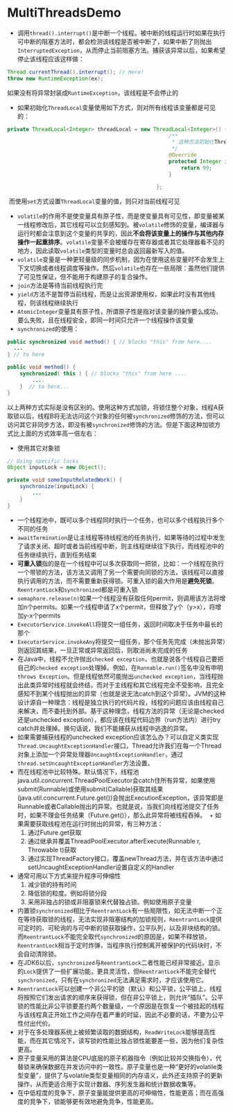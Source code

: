 # MultiThreadsDemo
 + 调用`thread().interrupt()`是中断一个线程。被中断的线程运行时如果在执行可中断的阻塞方法时，都会检测该线程是否被中断了，如果中断了则抛出`InterruptedException`，从而停止当前阻塞方法。捕获该异常以后，如果希望停止该线程应该这样做：
```java
Thread.currentThread().interrupt(); // Here!
throw new RuntimeException(ex);
```  
如果没有将异常封装成`RuntimeException`，该线程是不会停止的
 + 如果初始化`ThreadLocal`变量使用如下方式，则对所有线程该变量都是可见的：
 ```java
 private ThreadLocal<Integer> threadLocal = new ThreadLocal<Integer>() {
                                                     /**
                                                      * 这种方法初始化ThreadLocal变量对所有线程都可见
                                                      */
                                                     @Override
                                                     protected Integer initialValue() {
                                                         return 99;
                                                     }

                                                 };
 ```
  而使用`set`方式设置`ThreadLocal`变量的值，则只对当前线程可见
  + `volatile`的作用不是使变量具有原子性，而是使变量具有可见性，即变量被某一线程修改后，其它线程可以立刻感知到。被`volatile`修饰的变量，编译器与运行时都会注意到这个变量的共享的，因此**不会将该变量上的操作与其他内存操作一起重排序**。`volatile`变量不会被缓存在寄存器或者其它处理器看不见的地方，因此读取`volatile`类型的变量时总会返回最新写入的值。
  + `volatile`变量是一种更轻量级的同步机制，因为在使用这些变量时不会发生上下文切换或者线程调度等操作。然后`volatile`也存在一些局限：虽然他们提供了可见性保证，但不能用于构建原子的复合操作。
  + `join`方法是等待当前线程执行完
  + `yield`方法不是暂停当前线程，而是让出资源使用权，如果此时没有其他线程，则该线程继续执行
  + `AtomicInteger`变量具有原子性，所谓原子性是指对该变量的操作要么成功，要么失败，且在线程安全，即同一时间只允许一个线程操作该变量
  + `synchronized`的使用：
  ```java
  public synchronized void method() { // blocks "this" from here.... 
    ...
  } // to here

  public void method() { 
      synchronized( this ) { // blocks "this" from here .... 
          ....
      }  // to here...
  }
  ```
  以上两种方式实际是没有区别的。使用这种方式加锁，将锁住整个对象，线程A获取锁以后，线程B将无法访问这个对象的任何被`synchronized`修饰的方法，但可以访问其它非同步方法，即没有被`synchronized`修饰的方法。但是下面这种加锁方式比上面的方式效率高一倍左右：
  + 使用其它对象锁
  ```java
  // Using specific locks
  Object inputLock = new Object();

  private void someInputRelatedWork() {
      synchronize(inputLock) { 
          ... 
      } 
  }
  ```
  + 一个线程池中，既可以多个线程同时执行一个任务，也可以多个线程执行多个不同的任务
  + `awaitTermination`是让主线程等待线程池的任务执行，如果等待的过程中发生了请求关闭、超时或者当前线程中断，则主线程继续往下执行，而线程池中的任务继续执行，直到任务结束
  + **可重入锁**指的是在一个线程中可以多次获取同一把锁，比如：一个线程在执行一个带锁的方法，该方法又调用了另一个需要向同锁的方法，该线程可以直接执行调用的方法，而不需要重新获得锁。可重入锁的最大作用是**避免死锁**。`ReentrantLock`和`synchronized`都是可重入锁
  + `semaphore.release(n)`如果一个线程没有获取任何permit，则调用该方法将增加n个permits。如果一个线程申请了x个permit，但释放了y个（y>x），将增加y-x个permits
  + `ExecutorService.invokeAll`将提交一组任务，返回时间取决于任务中最长的那个
  + `ExecutorService.invokeAny`将提交一组任务，那个任务先完成（未抛出异常）则返回其结果，一旦正常或异常返回后，则取消尚未完成的任务
  + 在Java中，线程不允许抛出`checked exception`，也就是说各个线程自己要把自己的`checked exception`处理掉。例如，在`Runnable.run()`签名中没有申明`throws Exception`。但是线程依然可能抛出`unchecked exception`，当线程抛出此类异常时线程就会终结，而对于主线程和其它线程完全不受影响，且完全感知不到某个线程抛出的异常（也就是说无法catch到这个异常）。JVM的这种设计源自一种理念：线程是独立执行的代码片段，线程的问题应该由线程自己来解决，而不委托到外部。基于这种理念，线程方法的异常（无论是checked 还是unchecked exception），都应该在线程代码边界（run方法内）进行try catch并处理掉。换句话说，我们不能捕获从线程中逃逸的异常。
  + 如果需要捕获线程的unchecked exception应该怎么办？可以自定义类实现`Thread.UncaughtExceptionHandler`接口，Thread允许我们在每一个Thread对象上添加一个异常处理器`UncaughtExceptionHandler`，通过`thread.setUncaughtExceptionHandler`方法设置。
  + 而在线程池中比较特殊。默认情况下，线程池java.util.concurrent.ThreadPoolExecutor会catch住所有异常，如果使用submit(Runnable)或使用submit(Callable)获取其结果(java.util.concurrent.Future.get())会抛出ExecutionException，该异常即是Runnable或者Callable抛出的异常。也就是说，当我们向线程池提交了任务时，如果不理会任务结果（Future.get()），那么此异常将被线程吞掉。
  + 如果需要获取线程池在运行时抛出的异常，有三种方法：
    1. 通过Future.get获取
    2. 通过继承并覆盖ThreadPoolExecutor.afterExecute(Runnable r, Throwable t)获取
    3. 通过实现ThreadFactory接口，覆盖newThread方法，并在该方法中通过setUncaughtExceptionHandler设置自定义的Handler
  + 通常可用以下方式来提升程序可伸缩性
    1. 减少锁的持有时间
    2. 降低锁的粒度。例如将锁分段
    3. 采用非独占的锁或非阻塞锁来代替独占锁。例如使用原子变量
  + 内置锁`synchronized`相比于`ReentrantLock`有一些局限性，如无法中断一个正在等待获取锁的线程，无法实现非阻塞结构的加锁规则，`ReentrantLock`提供可定时的、可轮询的与可中断的锁获取操作，公平队列，以及非块结构的锁。而`ReentrantLock`不能完全取代`synchronized`的原因是，如果不释放锁，`ReentrantLock`相当于定时炸弹，当程序执行控制离开被保护的代码块时，不会自动清除锁。
  + 在JDK6以后，`synchronized`与`ReentrantLock`二者性能已经非常接近。显示的`Lock`提供了一些扩展功能，更具灵活性，但`ReentrantLock`不能完全替代`synchronized`，只有在`synchronized`无法满足需求时，才应该使用它。
  + `ReentrantLock`可以创建一个非公平的锁（默认）和公平锁，公平锁上，线程将按照它们发出请求的顺序来获得锁，但在非公平锁上，则允许“插队”。公平锁的性能比非公平锁要差约两个数量级，一个原因是在恢复一个被挂起的线程与该线程真正开始工作之间存在着严重的时延，因此不必要的话，不要为公平性付出代价。
  + 对于在多处理器系统上被频繁读取的数据结构，`ReadWriteLock`能够提高性能，而在其它情况下，读写锁的性能比独占锁性能要差一些，因为他们复杂性更高。
  + 原子变量采用的算法是CPU底层的原子机器指令（例如比较并交换指令），代替锁来确保数据在并发访问中的一致性。原子变量也是一种“更好的volatile类型变量”，提供了与volatile类型变量相同的内存语义，此外还支持原子的更新操作，从而更适合用于实现计数器、序列发生器和统计数据收集等。
  + 在中低程度的竞争下，原子变量能提供更高的可伸缩性，性能更高；而在高强度的竞争下，锁能够更有效地避免竞争，性能更高。
